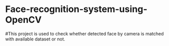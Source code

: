 # Face-recognition-system-using-OpenCV
#This project is used to check whether detected face by camera is matched with available dataset or not.

